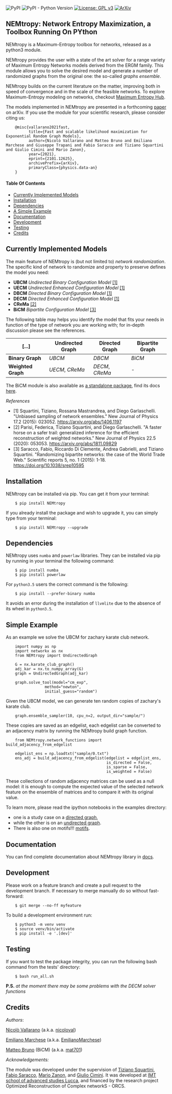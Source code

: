 ![PyPI](https://img.shields.io/pypi/v/nemtropy)
![PyPI - Python Version](https://img.shields.io/pypi/pyversions/nemtropy)
[![License: GPL v3](https://img.shields.io/badge/License-GPLv3-blue.svg)](https://www.gnu.org/licenses/gpl-3.0)
[![ArXiv](https://img.shields.io/badge/ArXiv-2101.12625-red)](https://arxiv.org/abs/2101.12625)

NEMtropy: Network Entropy Maximization, a Toolbox Running On PYthon
-------------------------------------------------------------------

NEMtropy is a Maximum-Entropy toolbox for networks, released as a python3 module. 

NEMtropy provides the user with a state of the art solver for a range variety of Maximum Entropy Networks models derived from the ERGM family.
This module allows you to solve the desired model and generate a number of randomized graphs from the original one: the so-called _graphs ensemble_.

NEMtropy builds on the current literature on the matter, improving both in speed of convergence and in the scale of the feasible networks.
To explore Maximum-Entropy modeling on networks, checkout [Maximum Entropy Hub](https://meh.imtlucca.it/).

The models implemented in NEMtropy are presented in a forthcoming [paper](https://arxiv.org/abs/2101.12625) on arXiv.
If you use the module for your scientific research, please consider citing us:

```
    @misc{vallarano2021fast,
          title={Fast and scalable likelihood maximization for Exponential Random Graph Models}, 
          author={Nicolò Vallarano and Matteo Bruno and Emiliano Marchese and Giuseppe Trapani and Fabio Saracco and Tiziano Squartini and Giulio Cimini and Mario Zanon},
          year={2021},
          eprint={2101.12625},
          archivePrefix={arXiv},
          primaryClass={physics.data-an}
    }
```

#### Table Of Contents
- [Currently Implemented Models](#currently-implemented-models)
- [Installation](#installation)
- [Dependencies](#dependencies)
- [A Simple Example](#simple-example)
- [Documentation](#documentation)
- [Development](#development)
- [Testing](#testing)
- [Credits](#credits)

## Currently Implemented Models
The main feature of NEMtropy is (but not limited to) *network randomization*. 
The specific kind of network to randomize and property to preserve defines the model you need:

* **UBCM** *Undirected Binary Configuration Model* [[1]](#1)
* **UECM** *Undirected Enhanced Configuration Model* [[1]](#1)
* **DBCM** *Directed Binary Configuration Model* [[1]](#1)
* **DECM** *Directed Enhanced Configuration Model* [[1]](#1)
* **CReMa** [[2]](#2)
* **BiCM** *Bipartite Configuration Model* [[3]](#3)

The following table may helps you identify the model that fits your needs in function of the type of network you are working with;
for in-depth discussion please see the references.

[...] | Undirected Graph | Directed Graph | Bipartite Graph
----- | ---------------- | -------------- | --------------
**Binary Graph** | *UBCM* | *DBCM* | *BiCM*
**Weighted Graph** | *UECM*, *CReMa*  | *DECM*, *CReMa* | -

The BiCM module is also available as [a standalone package](https://github.com/mat701/BiCM), find its docs [here](https://bipartite-configuration-model.readthedocs.io/en/latest/). 

_References_

* <a id="1">[1]</a>
    Squartini, Tiziano, Rossana Mastrandrea, and Diego Garlaschelli.
    "Unbiased sampling of network ensembles."
    New Journal of Physics 17.2 (2015): 023052.
    https://arxiv.org/abs/1406.1197
* <a id="2">[2]</a>
    Parisi, Federica, Tiziano Squartini, and Diego Garlaschelli.
    "A faster horse on a safer trail: generalized inference for the efficient reconstruction of weighted networks."
    New Journal of Physics 22.5 (2020): 053053.
    https://arxiv.org/abs/1811.09829
* <a id="3">[3]</a>
    Saracco, Fabio, Riccardo Di Clemente, Andrea Gabrielli, and Tiziano Squartini.
	"Randomizing bipartite networks: the case of the World Trade Web." 
	Scientific reports 5, no. 1 (2015): 1-18.
    https://doi.org/10.1038/srep10595


Installation
------------

NEMtropy can be installed via pip. You can get it from your terminal:

```
    $ pip install NEMtropy
```

If you already install the package and wish to upgrade it,
you can simply type from your terminal:

```
    $ pip install NEMtropy --upgrade
```

Dependencies
------------

NEMtropy uses <code>numba</code> and <code>powerlaw</code> libraries. They can be installed via pip by running in your terminal the following command:

```
    $ pip install numba
    $ pip install powerlaw
```

For <code>python3.5</code> users the correct command is the following:

```
    $ pip install --prefer-binary numba
```

It avoids an error during the installation of <code>llvmlite</code> due to 
the absence of its wheel in <code>python3.5</code>.

Simple Example
--------------
As an example we solve the UBCM for zachary karate club network.

```
    import numpy as np
    import networkx as nx
    from NEMtropy import UndirectedGraph

    G = nx.karate_club_graph()
    adj_kar = nx.to_numpy_array(G)
    graph = UndirectedGraph(adj_kar)

    graph.solve_tool(model="cm_exp",
                 method="newton",
                 initial_guess="random")
```

Given the UBCM model, we can generate ten random copies of zachary's karate club.

```
    graph.ensemble_sampler(10, cpu_n=2, output_dir="sample/")
```

These copies are saved as an edgelist, each edgelist can be converted to an
adjacency matrix by running the NEMtropy build graph function.

```
    from NEMtropy.network_functions import build_adjacency_from_edgelist

    edgelist_ens = np.loadtxt("sample/0.txt")
    ens_adj = build_adjacency_from_edgelist(edgelist = edgelist_ens,
                                            is_directed = False,
                                            is_sparse = False,
                                            is_weighted = False)
```

These collections of random adjacency matrices can be used as a null model:
it is enough to compute the expected value of the selected network feature 
on the ensemble of matrices and to compare it with its original value.

To learn more, please read the ipython notebooks in the examples directory:
- one is a study case on a [directed graph](https://github.com/nicoloval/NEMtropy/blob/master/examples/Directed%20Graphs.ipynb), 
- while the other is on an [undirected graph](https://github.com/nicoloval/NEMtropy/blob/master/examples/Undirected%20Graphs.ipynb).
- There is also one on motifs!!! [motifs](https://github.com/nicoloval/NEMtropy/blob/c4283e6b939274f532278cd84841656b20d819a4/examples/Motifs.ipynb).


Documentation
-------------

You can find complete documentation about NEMtropy library in [docs](https://nemtropy.readthedocs.io/en/master/index.html).

Development
-----------
Please work on a feature branch and create a pull request to the development 
branch. If necessary to merge manually do so without fast-forward:

```
    $ git merge --no-ff myfeature
```

To build a development environment run:

```
    $ python3 -m venv venv 
    $ source venv/bin/activate 
    $ pip install -e '.[dev]'
```

Testing
-------
If you want to test the package integrity, you can run the following 
bash command from the tests' directory:

```
    $ bash run_all.sh
```

__P.S.__ _at the moment there may be some problems with the DECM solver functions_

Credits
-------

_Authors_:

[Nicolò Vallarano](http://www.imtlucca.it/en/nicolo.vallarano/) (a.k.a. [nicoloval](https://github.com/nicoloval))

[Emiliano Marchese](https://www.imtlucca.it/en/emiliano.marchese/) (a.k.a. [EmilianoMarchese](https://github.com/EmilianoMarchese))

[Matteo Bruno](https://www.imtlucca.it/en/matteo.bruno/) (BiCM) (a.k.a. [mat701](https://github.com/mat701))

_Acknowledgements:_

The module was developed under the supervision of [Tiziano Squartini](http://www.imtlucca.it/en/tiziano.squartini/), [Fabio Saracco](http://www.imtlucca.it/en/fabio.saracco/), [Mario Zanon](http://www.imtlucca.it/it/mario.zanon/), and [Giulio Cimini](https://www.fisica.uniroma2.it/elenco-telefonico/ciminigi/).
It was developed at [IMT school of advanced studies Lucca](https://www.imtlucca.it/), and financed by the research project Optimized Reconstruction of Complex networkS - ORCS.
